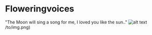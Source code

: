 # Floweringvoices
"The Moon will sing a song for me, I loved you like the sun.."
![alt text](http://https://pin.it/6MpucmnVS)/to/img.png)
